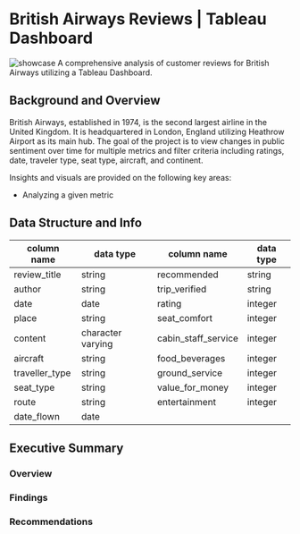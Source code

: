 # British Airways Reviews | Tableau Dashboard
![showcase](https://github.com/user-attachments/assets/04bbc344-f620-4a7e-9dd8-e367f73d5fe7)
A comprehensive analysis of customer reviews for British Airways utilizing a Tableau Dashboard.
## Background and Overview
British Airways, established in 1974, is the second largest airline in the United Kingdom. It is headquartered in London, England utilizing Heathrow Airport as its main hub. The goal of the project is to view changes in public sentiment over time for multiple metrics and filter criteria including ratings, date, traveler type, seat type, aircraft, and continent. 

Insights and visuals are provided on the following key areas:
- Analyzing a given metric 


## Data Structure and Info
|   column name       |     data type     |     column name     | data type           |   
|  -------------------| ------------------| ------------------- |---------------------|           
|   review_title      |    string         |       recommended   |       string        |
|       author        |       string      |     trip_verified   |    string           |
|     date            |     date          |     rating          |     integer         |
|    place            |     string        |      seat_comfort   |      integer        |     
|     content         |character varying  | cabin_staff_service |  integer            |    
|   aircraft          |     string        | food_beverages      | integer             |
| traveller_type      |       string      |  ground_service     | integer             |
|     seat_type       |       string      | value_for_money     | integer             |
|     route           |       string      | entertainment       | integer             |
| date_flown          |        date       |
## Executive Summary
### Overview
### Findings
### Recommendations
